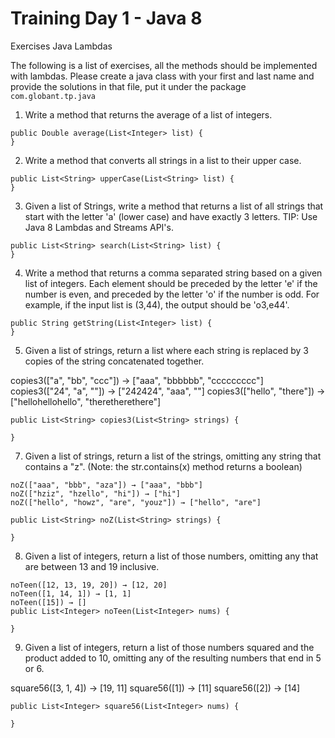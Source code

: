 # Training Day 1 - Java 8
Exercises  Java Lambdas

The following is a list of exercises, all the methods should be implemented with lambdas. Please create a java class with your first and last name and provide the solutions in that file, put it under the package `com.globant.tp.java`


1. Write a method that returns the average of a list of integers.
```
public Double average(List<Integer> list) {
}
```

2. Write a method that converts all strings in a list to their upper case.
```
public List<String> upperCase(List<String> list) {
}
```

3. Given a list of Strings, write a method that returns a list of all strings that start with the letter 'a' (lower case) and have exactly 3 letters. TIP: Use Java 8 Lambdas and Streams API's.
```
public List<String> search(List<String> list) {
}
```

4. Write a method that returns a comma separated string based on a given list of integers. Each element should be preceded by the letter 'e' if the number is even, and preceded by the letter 'o' if the number is odd. For example, if the input list is (3,44), the output should be 'o3,e44'.

```
public String getString(List<Integer> list) {
}
```


5. Given a list of strings, return a list where each string is replaced by 3 copies of the string concatenated together.


copies3(["a", "bb", "ccc"]) → ["aaa", "bbbbbb", "ccccccccc"]
copies3(["24", "a", ""]) → ["242424", "aaa", ""]
copies3(["hello", "there"]) → ["hellohellohello", "theretherethere"]
```
public List<String> copies3(List<String> strings) {
  
}
```

7. Given a list of strings, return a list of the strings, omitting any string that contains a "z". (Note: the str.contains(x) method returns a boolean)

```
noZ(["aaa", "bbb", "aza"]) → ["aaa", "bbb"]
noZ(["hziz", "hzello", "hi"]) → ["hi"]
noZ(["hello", "howz", "are", "youz"]) → ["hello", "are"]

public List<String> noZ(List<String> strings) {
  
}
```

8. Given a list of integers, return a list of those numbers, omitting any that are between 13 and 19 inclusive.

```
noTeen([12, 13, 19, 20]) → [12, 20]
noTeen([1, 14, 1]) → [1, 1]
noTeen([15]) → []
public List<Integer> noTeen(List<Integer> nums) {
  
}
```

9. Given a list of integers, return a list of those numbers squared and the product added to 10, omitting any of the resulting numbers that end in 5 or 6.


square56([3, 1, 4]) → [19, 11]
square56([1]) → [11]
square56([2]) → [14]
```
public List<Integer> square56(List<Integer> nums) {
  
}
```

